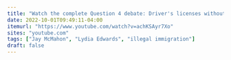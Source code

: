 ```yaml
---
title: "Watch the complete Question 4 debate: Driver's licenses without proof of citizenship or immigration status"
date: 2022-10-01T09:49:11-04:00
itemurl: "https://www.youtube.com/watch?v=achKSAyr7Xo"
sites: "youtube.com"
tags: ["Jay McMahon", "Lydia Edwards", "illegal immigration"]
draft: false
---
```


